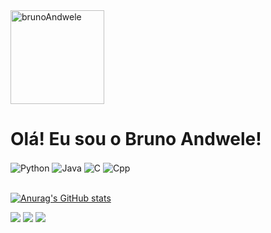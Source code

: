 <div>
  <div>
  <img align="center-right" alt="brunoAndwele" height="150" src="https://cdn.discordapp.com/attachments/963985952374661120/1093913156436381789/Screenshot_2023-04-07_at_11.59.25.png">
   <h1>Olá! Eu sou o Bruno Andwele! </h1>
  </div>
  
  <img align="center" alt="Python" src="https://img.shields.io/badge/Python-3776AB?style=for-the-badge&logo=python&logoColor=white">
  <img align="center" alt="Java" src="https://img.shields.io/badge/Java-ED8B00?style=for-the-badge&logo=openjdk&logoColor=white">
  <img align="center" alt="C" src="https://img.shields.io/badge/C-00599C?style=for-the-badge&logo=c&logoColor=white">
  <img align="center" alt="Cpp" src="https://img.shields.io/badge/C%2B%2B-00599C?style=for-the-badge&logo=c%2B%2B&logoColor=white">
  <br><br>
</div>
  
 [![Anurag's GitHub stats](https://github-readme-stats.vercel.app/api?username=brunoandwele)](https://github.com/anuraghazra/github-readme-stats)
 
<div> 
  <a href="https://www.linkedin.com/in/bruno-andwele-alves-antunes-052630243/" target="_blank"><img src="https://img.shields.io/badge/-LinkedIn-%230077B5?style=for-the-badge&logo=linkedin&logoColor=white" target="_blank"></a>
  <a href = "mailto:bruno.3a@outlook.com"><img src="https://img.shields.io/badge/Microsoft_Outlook-0078D4?style=for-the-badge&logo=microsoft-outlook&logoColor=white"></a>
  <a href="https://www.instagram.com/brunoAndwele/"><img src="https://img.shields.io/badge/-Instagram-%23E4405F?style=for-the-badge&logo=instagram&logoColor=white" target="_blank"></a>
</div>

